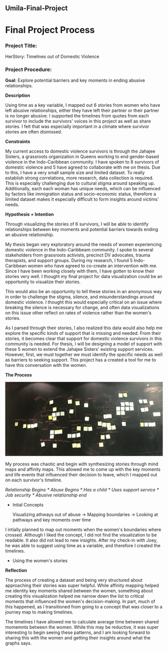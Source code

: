 ## Umila-Final-Project
# Final Project Process


### Project Title: 
HerStory: Timelines out of Domestic Violence

### Project Procedure: 
**Goal:**
Explore potential barriers and key moments in ending abusive relationships.  

**Description**

Using time as a key variable, I mapped out 6 stories from women who have left abusive relationships, either they have left their partner or their partner is no longer abusive.
I supported the timelines from quotes from each survivor to include the survivors' voices in this project as well as share stories. I felt that was especially important in a climate where survivor stories are often dismissed.


**Constraints**

My current access to domestic violence survivors is through the Jahajee Sisters, a grassroots organization in Queens working to end gender-based violence in the Indo-Caribbean community.  I have spoken to 8 survivors of domestic violence and 5 have agreed to collaborate with me on thesis.  Due to this, I have a very small sample size and limited dataset.  To really establish strong correlations, more research, data collection is required. This is especially challenging due to cultural stigma around speaking up.  Additionally, each each woman has unique needs, which can be influenced by factors like immigration status and socio-economic status, therefore a limited dataset makes it especially difficult to form insights around victims' needs.

**Hypothesis + Intention**

Through visualizing the stories of 6 survivors, I will be able to identify relationships between key moments and potential barriers towards ending an abusive relationship.

My thesis began very exploratory around the needs of women experiencing domestic violence in the Indo-Caribbeam community.   I spoke to several stakeholders from grassroots activists, precinct DV advocates, trauma therapists, and support groups. During my research, I found 5 Indo-Caribbean women who have agreed to co-create an intervention with me.  Since I have been working closely with them, I have gotten to know their stories very well. I thought my final project for data visualization could be an opportunity to visualize their stories.

This would also be an opportunity to tell these stories in an anonymous way in order to challenge the stigma, silence, and misunderstandings around domestic violence.  I thought this would especially critical on an issue where breaking the silence is necessary for change, and often data visualizations on this issue other reflect on rates of violence rather than the women's stories.

As I parsed through their stories, I also realized this data would also help me explore the specific kinds of support that is missing and needed.  From their stories, it becomes clear that support for domestic violence survivors in this community is needed. For thesis, I will be designing a model of support with these 5 women to extend the Jahajee Sisters' existing support services.  However, first, we must together we must identify the specific needs as well as barriers to seeking support. This project has a created a tool for me to have this conversation with the women. 

**The Process**

![alt text](https://github.com/umila2/Umila-Final-Project/blob/master/_affinity%20map.png)

My process was chaotic and begin with synthesizing stories through mind maps and affinity maps.  This allowed me to come up with the key moments and life events that influenced their decision to leave, which I mapped out on each survivor's timeline.

*Relationship Begins * Abuse Begins * Has a child * Uses support service * Job security * Abusive relationship end*

* Intial Concepts

   Visualizing athways out of abuse -> Mapping boundaries -> Looking at pathways and key moments over time
   
 I intially planned to map out moments when the women's boundaries where crossed.  Although I liked the concept, I did not find the visualization to be readable.  It also did not lead to new insights.  After my check-in with Joey, he was able to suggest using time as a variable, and therefore I created the timelines.
 
 * Using the women's stories
   
  **Reflection**
  
  The process of creating a dataset and being very structured about approaching their stories was super helpful.  While affinity mapping helped me identity key moments shared between the women, something about creating this visualization helped me narrow down the list to critical moments that influenced the women's decision-making.  In part, much of this happened, as I transitioned from going to a concept that was closer to a journey map to making timelines. 
  
The timelines I have allowed me to calculate average time between shared momemnts between the women.  While this may be reductive, it was super interesting to begin seeing these patterns, and I am looking forward to sharing this with the women and getting their insights around what the graphs says.
  
  
  

